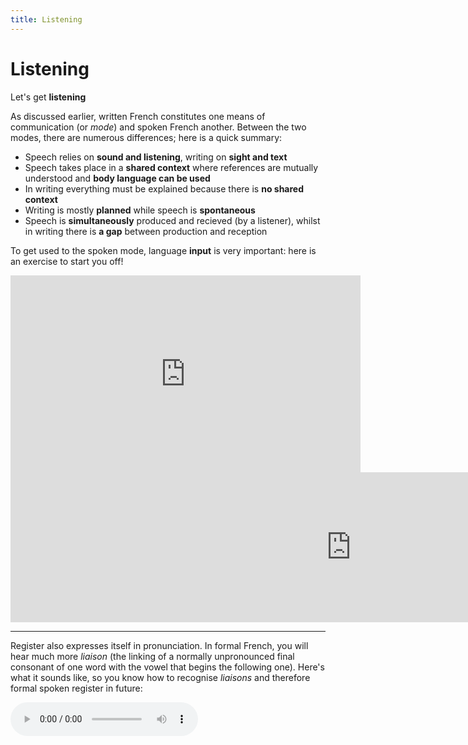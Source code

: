 ```yaml
---
title: Listening
---
```


<h1>Listening</h1>
<p>Let's get <strong>listening</strong></p>

<p>As discussed earlier, written French constitutes one means of communication (or <i>mode</i>) and spoken French another. Between the two modes, there are numerous differences; here is a quick summary: </p>
<ul>
  <li>Speech relies on <strong>sound and listening</strong>, writing on <strong>sight and text</strong></li>
  <li>Speech takes place in a <strong>shared context</strong> where references are mutually understood and <strong>body language can be used</strong></li>
  <li>In writing everything must be explained because there is <strong>no shared context</strong></li>
  <li>Writing is mostly <strong>planned</strong> while speech is <strong>spontaneous</strong></li>
  <li>Speech is <strong>simultaneously</strong> produced and recieved (by a listener), whilst in writing there is <strong>a gap</strong> between production and reception</li>
</ul>

<p>To get used to the spoken mode, language <strong>input</strong> is very important: here is an exercise to start you off!</p>
<iframe width="560" height="315" src="https://www.youtube.com/embed/PpYjB0Jxt5s" title="YouTube video player" frameborder="0" allow="accelerometer; autoplay; clipboard-write; encrypted-media; gyroscope; picture-in-picture" allowfullscreen></iframe>
<iframe src="https://h5p.org/h5p/embed/1240658" width="1090" height="240" frameborder="0" allowfullscreen="allowfullscreen" allow="geolocation *; microphone *; camera *; midi *; encrypted-media *" title="Fill in the blanks! (Phone call)"></iframe><script src="https://h5p.org/sites/all/modules/h5p/library/js/h5p-resizer.js" charset="UTF-8"></script>

<hr>
<p>Register also expresses itself in pronunciation. In formal French, you will hear much more <i>liaison</i> (the linking of a normally unpronounced final consonant of one word with the vowel that begins the following one). Here's what it sounds like, so you know how to recognise <i>liaisons</i> and therefore formal spoken register in future:</p>
<audio controls>
  <source src="horse.mp3" type="audio/mpeg">
  Your browser does not support the audio tag.
</audio>
